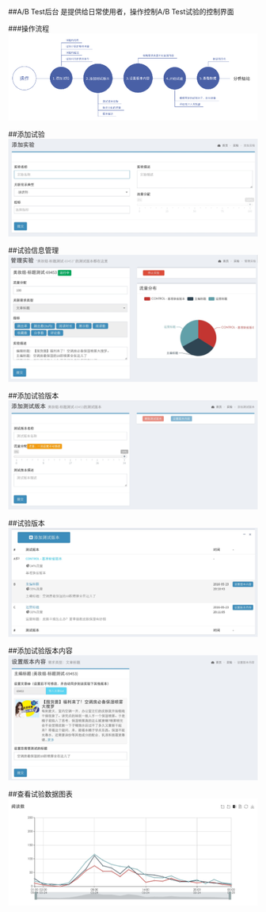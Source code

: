##A/B Test后台
是提供给日常使用者，操作控制A/B Test试验的控制界面

###操作流程
![](../_images/cms_1.png)

##添加试验
![](../_images/cms_2.png)

##试验信息管理
![](../_images/cms_5.png)

##添加试验版本
![](../_images/cms_3.png)

##试验版本
![](../_images/cms_6.png)

##添加试验版本内容
![](../_images/cms_4.png)

##查看试验数据图表
![](../_images/cms_7.png)